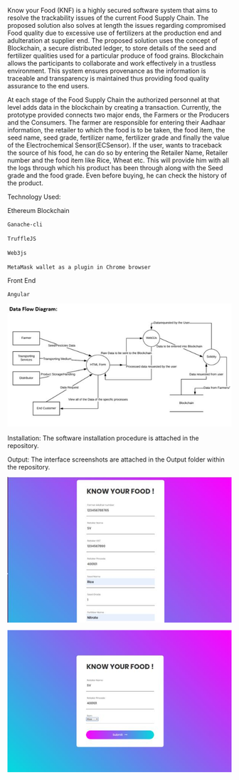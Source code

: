 Know your Food (KNF) is a highly secured software system that aims to resolve the trackability issues of the current Food Supply Chain.
The proposed solution also solves at length the issues regarding compromised Food quality due to excessive use of fertilizers at the production end and adulteration at supplier end.
The proposed solution uses the concept of Blockchain, a secure distributed ledger, to store details of the seed and fertilizer qualities used for a particular produce of food grains. Blockchain allows the participants to collaborate and work effectively in a trustless environment. This system ensures provenance as the information is traceable and transparency is maintained thus providing food quality assurance to the end users.

At each stage of the Food Supply Chain the authorized personnel at that level adds data in the blockchain by creating a transaction. Currently, the prototype provided connects two major ends, the Farmers or the Producers and the Consumers. The farmer are responsible for entering their Aadhaar information, the retailer to which the food is to be taken, the food item, the seed name,  seed grade, fertilizer name, fertilizer grade and finally the value of the Electrochemical Sensor(ECSensor). If the user, wants to traceback the source of his food, he can do so by entering the Retailer Name, Retailer number and the food item like Rice, Wheat etc. This will provide him with all the logs through which his product has been through along with the Seed grade and the food grade. Even before buying, he can check the history of the product. 

Technology Used:

Ethereum Blockchain

    Ganache-cli
    
    TruffleJS
    
    Web3js
    
    MetaMask wallet as a plugin in Chrome browser

Front End

    Angular 


![alt text](https://github.com/urvi01/KnowYourFood/blob/master/Data_Flow_Diagram.JPG)

Installation:
The software installation procedure is attached in the repository.

Output:
The interface screenshots are attached in the Output folder within the repository.

![alt text](https://github.com/urvi01/KnowYourFood/blob/master/Output/FarmerSide1.JPG)

![alt text](https://github.com/urvi01/KnowYourFood/blob/master/Output/CustomerSide1.JPG)



